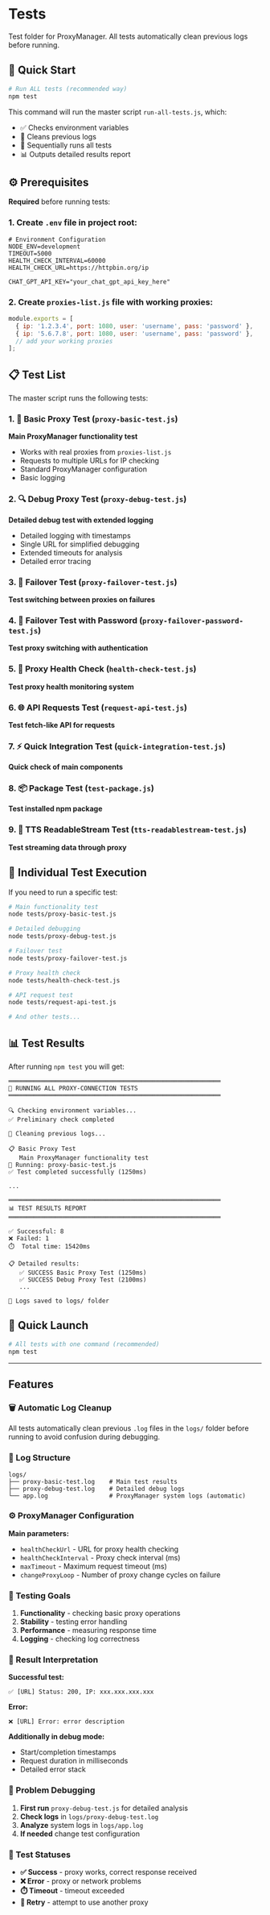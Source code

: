 # Tests

Test folder for ProxyManager. All tests automatically clean previous logs before running.

## 🚀 Quick Start

```bash
# Run ALL tests (recommended way)
npm test
```

This command will run the master script `run-all-tests.js`, which:
- ✅ Checks environment variables
- 🧹 Cleans previous logs
- 🔄 Sequentially runs all tests
- 📊 Outputs detailed results report

## ⚙️ Prerequisites

**Required** before running tests:

### 1. Create `.env` file in project root:
```env
# Environment Configuration
NODE_ENV=development
TIMEOUT=5000
HEALTH_CHECK_INTERVAL=60000
HEALTH_CHECK_URL=https://httpbin.org/ip

CHAT_GPT_API_KEY="your_chat_gpt_api_key_here"
```

### 2. Create `proxies-list.js` file with working proxies:
```javascript
module.exports = [
  { ip: '1.2.3.4', port: 1080, user: 'username', pass: 'password' },
  { ip: '5.6.7.8', port: 1080, user: 'username', pass: 'password' },
  // add your working proxies
];
```

## 📋 Test List

The master script runs the following tests:

### 1. 🚀 Basic Proxy Test (`proxy-basic-test.js`)
**Main ProxyManager functionality test**
- Works with real proxies from `proxies-list.js`
- Requests to multiple URLs for IP checking
- Standard ProxyManager configuration
- Basic logging

### 2. 🔍 Debug Proxy Test (`proxy-debug-test.js`)
**Detailed debug test with extended logging**
- Detailed logging with timestamps
- Single URL for simplified debugging
- Extended timeouts for analysis
- Detailed error tracing

### 3. 🔄 Failover Test (`proxy-failover-test.js`)
**Test switching between proxies on failures**

### 4. 🔐 Failover Test with Password (`proxy-failover-password-test.js`)
**Test proxy switching with authentication**

### 5. 💓 Proxy Health Check (`health-check-test.js`)
**Test proxy health monitoring system**

### 6. 🌐 API Requests Test (`request-api-test.js`)
**Test fetch-like API for requests**

### 7. ⚡ Quick Integration Test (`quick-integration-test.js`)
**Quick check of main components**

### 8. 📦 Package Test (`test-package.js`)
**Test installed npm package**

### 9. 🎵 TTS ReadableStream Test (`tts-readablestream-test.js`)
**Test streaming data through proxy**

## 🎯 Individual Test Execution

If you need to run a specific test:

```bash
# Main functionality test
node tests/proxy-basic-test.js

# Detailed debugging
node tests/proxy-debug-test.js

# Failover test
node tests/proxy-failover-test.js

# Proxy health check
node tests/health-check-test.js

# API request test
node tests/request-api-test.js

# And other tests...
```

## 📊 Test Results

After running `npm test` you will get:

```
═══════════════════════════════════════════════════════════
🚀 RUNNING ALL PROXY-CONNECTION TESTS
═══════════════════════════════════════════════════════════

🔍 Checking environment variables...
✅ Preliminary check completed

🧹 Cleaning previous logs...

📋 Basic Proxy Test
   Main ProxyManager functionality test
🔧 Running: proxy-basic-test.js
✅ Test completed successfully (1250ms)

...

═══════════════════════════════════════════════════════════
📊 TEST RESULTS REPORT
═══════════════════════════════════════════════════════════

✅ Successful: 8
❌ Failed: 1
⏱️  Total time: 15420ms

📋 Detailed results:
   ✅ SUCCESS Basic Proxy Test (1250ms)
   ✅ SUCCESS Debug Proxy Test (2100ms)
   ...

📂 Logs saved to logs/ folder
```

## 🚀 Quick Launch

```bash
# All tests with one command (recommended)
npm test
```

---

## Features

### 🗑️ Automatic Log Cleanup
All tests automatically clean previous `.log` files in the `logs/` folder before running to avoid confusion during debugging.

### 📁 Log Structure
```
logs/
├── proxy-basic-test.log    # Main test results
├── proxy-debug-test.log    # Detailed debug logs
└── app.log                 # ProxyManager system logs (automatic)
```

### ⚙️ ProxyManager Configuration

**Main parameters:**
- `healthCheckUrl` - URL for proxy health checking
- `healthCheckInterval` - Proxy check interval (ms)
- `maxTimeout` - Maximum request timeout (ms)
- `changeProxyLoop` - Number of proxy change cycles on failure

### 🎯 Testing Goals

1. **Functionality** - checking basic proxy operations
2. **Stability** - testing error handling
3. **Performance** - measuring response time
4. **Logging** - checking log correctness

### 📝 Result Interpretation

**Successful test:**
```
✅ [URL] Status: 200, IP: xxx.xxx.xxx.xxx
```

**Error:**
```
❌ [URL] Error: error description
```

**Additionally in debug mode:**
- Start/completion timestamps
- Request duration in milliseconds
- Detailed error stack

### 🔧 Problem Debugging

1. **First run** `proxy-debug-test.js` for detailed analysis
2. **Check logs** in `logs/proxy-debug-test.log`
3. **Analyze** system logs in `logs/app.log`
4. **If needed** change test configuration

### 🚦 Test Statuses

- **✅ Success** - proxy works, correct response received
- **❌ Error** - proxy or network problems
- **⏱️ Timeout** - timeout exceeded
- **🔄 Retry** - attempt to use another proxy
